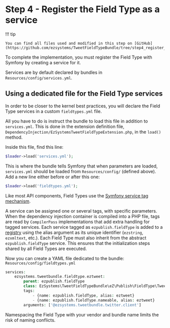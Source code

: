 # Step 4 - Register the Field Type as a service

!!! tip

    You can find all files used and modified in this step on [GitHub](https://github.com/ezsystems/TweetFieldTypeBundle/tree/step4_register_the_field_type_as_a_service).

To complete the implementation, you must register the Field Type with Symfony by creating a service for it.

Services are by default declared by bundles in `Resources/config/services.yml`.

## Using a dedicated file for the Field Type services

In order to be closer to the kernel best practices, you will declare the Field Type services in a custom `fieldtypes.yml` file.

All you have to do is instruct the bundle to load this file in addition to `services.yml`.
This is done in the extension definition file, `DependencyInjection/EzSystemsTweetFieldTypeExtension.php`, in the `load()` method.

Inside this file, find this line:

``` php
$loader->load('services.yml');
```

This is where the bundle tells Symfony that when parameters are loaded, `services.yml` should be loaded from `Resources/config/` (defined above).
Add a new line either before or after this one:

``` php
$loader->load('fieldtypes.yml');
```

Like most API components, Field Types use the [Symfony service tag mechanism](http://symfony.com/doc/2.8/service_container/tags.html).

A service can be assigned one or several tags, with specific parameters. When the dependency injection container is compiled into a PHP file, tags are read by `CompilerPass` implementations that add extra handling for tagged services. Each service tagged as `ezpublish.fieldType` is added to a [registry](http://martinfowler.com/eaaCatalog/registry.html) using the alias argument as its unique identifier (`ezstring`, `ezxmltext`, etc.). Each Field Type must also inherit from the abstract `ezpublish.fieldType` service. This ensures that the initialization steps shared by all Field Types are executed.

Now you can create a YAML file dedicated to the bundle: `Resources/config/fieldtypes.yml`

``` php
services:
    ezsystems.tweetbundle.fieldtype.eztweet:
        parent: ezpublish.fieldType
        class: EzSystems\TweetFieldTypeBundle\eZ\Publish\FieldType\Tweet\Type
        tags:
            - {name: ezpublish.fieldType, alias: eztweet}
            - {name: ezpublish.fieldType.nameable, alias: eztweet}
        arguments: ['@ezsystems.tweetbundle.twitter.client']
```

Namespacing the Field Type with your vendor and bundle name limits the risk of naming conflicts.
